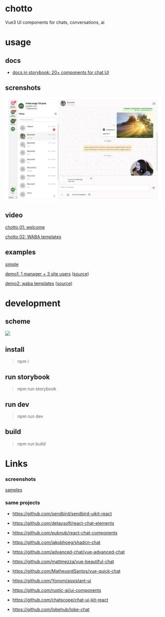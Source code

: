 # chotto

Vue3 UI components for chats, conversations, ai

# usage

## docs

- [docs in storybook: 20+ components for chat UI](https://mobilon-dev.github.io/chotto/)

## screnshots

![](images/screenshot7.png)


## video

[chotto 01: welcome](https://youtu.be/LbtXeR_P9fs)

[chotto 02: WABA templates](https://youtu.be/bwhcn6KAn28)


## examples

[simple](https://github.com/antirek/chotto-sample)

[demo1: 1 manager + 3 site users](https://determaer.github.io/chat-demo/) ([source](https://github.com/determaer/chat-demo))

[demo2: waba templates](https://determaer.github.io/waba-chat-demo/) ([source](https://github.com/determaer/waba-chat-demo))


# development

## scheme

![](images/scheme.png)

## install

> npm i

## run storybook

> npm run storybook

## run dev

> npm run dev

## build

> npm run build



# Links

### screenshots

[samples](/samples)

### same projects

- https://github.com/sendbird/sendbird-uikit-react

- https://github.com/detaysoft/react-chat-elements

- https://github.com/pubnub/react-chat-components

- https://github.com/jakobhoeg/shadcn-chat

- https://github.com/advanced-chat/vue-advanced-chat

- https://github.com/mattmezza/vue-beautiful-chat

- https://github.com/MatheusrdSantos/vue-quick-chat

- https://github.com/Yonom/assistant-ui

- https://github.com/rustic-ai/ui-components

- https://github.com/chatscope/chat-ui-kit-react

- https://github.com/lobehub/lobe-chat


